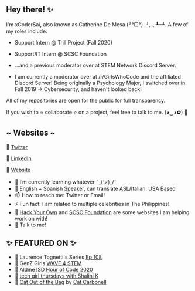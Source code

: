 ## Hey there! ✨

I'm xCoderSai, also known as Catherine De Mesa (╯°□°）╯︵ ┻━┻. A few of my roles include: 
- Support Intern @ Trill Project (Fall 2020) 
- Support/IT Intern @ SCSC Foundation 
- ...and a previous moderator over at STEM Network Discord Server. 

- I am currently a moderator over at /r/GirlsWhoCode and the affiliated Discord Server!
Being originally a Psychology Major, I switched over in Fall 2019 -> Cybersecurity, and haven't looked back!

 All of my repositories are open for the public for full transparency. 

If you wish to ⭐ collaborate ⭐ on a project, feel free to talk to me. (◕‿◕✿) 🥰

## ~ Websites ~

🐧 [Twitter](https://twitter.com/CatieSai)

🧐 [LinkedIn](https://www.linkedin.com/in/catiesai/)

🦋 [Website](https://xcodersai.github.io/-/main.html)

- 🌱 I’m currently learning whatever ¯\_(ツ)_/¯
- 👄 English + Spanish Speaker, can translate ASL/Italian. USA Based
- 📫 How to reach me: Twitter or Email!
- ⚡ Fun fact: I am related to multiple celebrities in The Philippines!
- 🤔 [Hack Your Own](https://hackyourown.org/) and [SCSC Foundation](https://www.scscfoundation.org/) are some websites I am helping work on with!
- 💬 Talk to me!

## ✨ FEATURED ON ✨

- 🎉 Laurence Tognetti's Series [Ep 108](https://twitter.com/ET_Exists/status/1300473989228163072?s=20)
- 🎉 GenZ Girls [WAVE 4 STEM](https://genzgirls.xyz/subpages/stories.html)
- 🎉 Aldine ISD [Hour of Code 2020](https://twitter.com/CatieSai/status/1337491633932263427)
- 🎉 [tech girl thursdays with Shalini K](https://www.youtube.com/watch?v=ubfNNZa3GeY)
- 🎉 [Cat Out of the Bag](https://anchor.fm/catoutofthebag) by [Cat Carbonell](https://github.com/catcarbonell)


